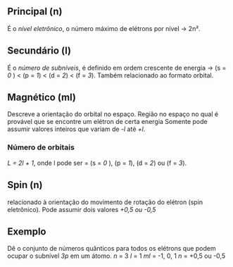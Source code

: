 ## Principal (n)
É o *nível eletrônico*, o número máximo de elétrons por nível -> 2n².
## Secundário (l)
É o *número de subníveis*, é definido em ordem crescente de energia -> (s = *0* ) < (p = *1*) < (d = *2*) < (f = *3*). Também relacionado ao formato orbital.
## Magnético (ml)
Descreve a orientação do orbital no espaço. Região no espaço no qual é provável que se encontre um elétron de certa energia Somente pode assumir valores inteiros que variam de *-l* até *+l*.
### Número de orbitais
*L = 2l + 1*, onde l pode ser = (s = *0* ), (p = *1*), (d = *2*) ou (f = *3*).
## Spin (n)
relacionado à orientação do movimento de rotação do elétron (spin eletrônico). Pode assumir dois valores *+0,5 ou -0,5*

## Exemplo
Dê o conjunto de números quânticos para todos os elétrons que podem ocupar o subnível *3p* em um átomo.
*n* = 3
*l* = 1
*ml* = -1, 0, 1
*n* = +0,5 ou -0,5